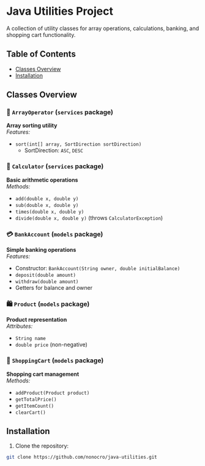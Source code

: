 # Java Utilities Project

A collection of utility classes for array operations, calculations, banking, and shopping cart functionality.

## Table of Contents
- [Classes Overview](#classes-overview)
- [Installation](#installation)

## Classes Overview

### 🔢 `ArrayOperator` (`services` package)
**Array sorting utility**  
*Features:*
- `sort(int[] array, SortDirection sortDirection)`
  - SortDirection: `ASC`, `DESC`

### 🧮 `Calculator` (`services` package)
**Basic arithmetic operations**  
*Methods:*
- `add(double x, double y)`
- `sub(double x, double y)`
- `times(double x, double y)`
- `divide(double x, double y)` (throws `CalculatorException`)

### 💳 `BankAccount` (`models` package)
**Simple banking operations**  
*Features:*
- Constructor: `BankAccount(String owner, double initialBalance)`
- `deposit(double amount)`
- `withdraw(double amount)`
- Getters for balance and owner

### 🛍️ `Product` (`models` package)
**Product representation**  
*Attributes:*
- `String name`
- `double price` (non-negative)

### 🛒 `ShoppingCart` (`models` package)
**Shopping cart management**  
*Methods:*
- `addProduct(Product product)`
- `getTotalPrice()`
- `getItemCount()`
- `clearCart()`

## Installation

1. Clone the repository:
```bash
git clone https://github.com/nonocro/java-utilities.git
